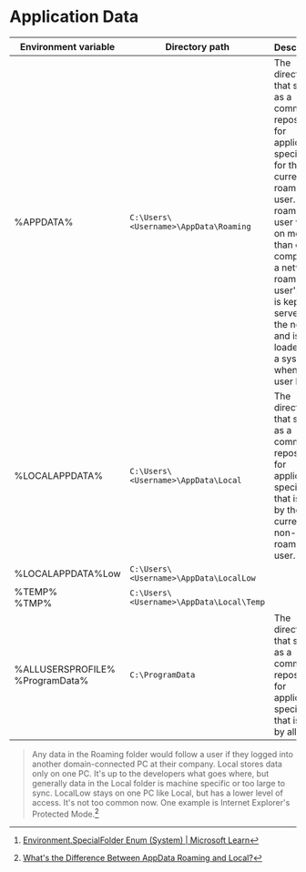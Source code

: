 # Application Data
Environment variable | Directory path | Description[^SpecialFolder]
--- | --- | ---
%APPDATA% | `C:\Users\<Username>\AppData\Roaming` | The directory that serves as a common repository for application-specific data for the current roaming user. A roaming user works on more than one computer on a network. A roaming user's profile is kept on a server on the network and is loaded onto a system when the user logs on.
%LOCALAPPDATA% | `C:\Users\<Username>\AppData\Local` | The directory that serves as a common repository for application-specific data that is used by the current, non-roaming user.
%LOCALAPPDATA%Low | `C:\Users\<Username>\AppData\LocalLow` |
%TEMP%<br />%TMP% | `C:\Users\<Username>\AppData\Local\Temp`
%ALLUSERSPROFILE%<br />%ProgramData% | `C:\ProgramData` | The directory that serves as a common repository for application-specific data that is used by all users.

> Any data in the Roaming folder would follow a user if they logged into another domain-connected PC at their company. Local stores data only on one PC. It's up to the developers what goes where, but generally data in the Local folder is machine specific or too large to sync. LocalLow stays on one PC like Local, but has a lower level of access. It's not too common now. One example is Internet Explorer's Protected Mode.[^muo]

[^SpecialFolder]: [Environment.SpecialFolder Enum (System) | Microsoft Learn](https://learn.microsoft.com/en-us/dotnet/api/system.environment.specialfolder?view=net-6.0)
[^muo]: [What's the Difference Between AppData Roaming and Local?](https://www.makeuseof.com/tag/appdata-roaming-vs-local/)